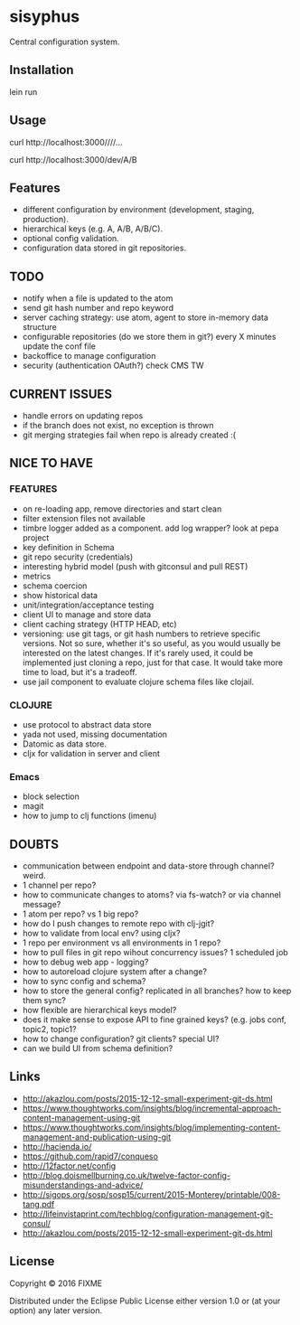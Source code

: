# sisyphus

Central configuration system.

## Installation

lein run

## Usage

curl http://localhost:3000/<environment>/<key>/<subkey>/...

curl http://localhost:3000/dev/A/B


## Features
- different configuration by environment (development, staging, production).
- hierarchical keys (e.g. A, A/B, A/B/C).
- optional config validation.
- configuration data stored in git repositories.


## TODO
- notify when a file is updated to the atom 
- send git hash number and repo keyword
- server caching strategy: use atom, agent to store in-memory data structure
- configurable repositories (do we store them in git?) every X minutes update the conf file
- backoffice to manage configuration
- security (authentication OAuth?) check CMS TW


## CURRENT ISSUES
- handle errors on updating repos
- if the branch does not exist, no exception is thrown
- git merging strategies fail when repo is already created :(


## NICE TO HAVE
### FEATURES
- on re-loading app, remove directories and start clean
- filter extension files not available
- timbre logger added as a component. add log wrapper? look at pepa project
- key definition in Schema
- git repo security (credentials)
- interesting hybrid model (push with gitconsul and pull REST)
- metrics
- schema coercion
- show historical data
- unit/integration/acceptance testing
- client UI to manage and store data
- client caching strategy (HTTP HEAD, etc)
- versioning: use git tags, or git hash numbers to retrieve specific versions. Not so sure, whether it's so useful, as you would usually be interested on the latest changes. If it's rarely used, it could be implemented just cloning a repo, just for that case. It would take more time to load, but it's a tradeoff.
- use jail component to evaluate clojure schema files like clojail.

### CLOJURE
- use protocol to abstract data store
- yada not used, missing documentation
- Datomic as data store.
- cljx for validation in server and client

### Emacs
- block selection
- magit
- how to jump to clj functions (imenu)


## DOUBTS
- communication between endpoint and data-store through channel? weird.
- 1 channel per repo?
- how to communicate changes to atoms? via fs-watch? or via channel message?
- 1 atom per repo? vs 1 big repo?
- how do I push changes to remote repo with clj-jgit?
- how to validate from local env? using cljx?
- 1 repo per environment vs all environments in 1 repo?
- how to pull files in git repo wihout concurrency issues? 1 scheduled job
- how to debug web app - logging?
- how to autoreload clojure system after a change?
- how to sync config and schema?
- how to store the general config? replicated in all branches? how to keep them sync?
- how flexible are hierarchical keys model?
- does it make sense to expose API to fine grained keys? (e.g. jobs conf, topic2, topic1?
- how to change configuration? git clients? special UI?
- can we build UI from schema definition?


## Links
- http://akazlou.com/posts/2015-12-12-small-experiment-git-ds.html
- https://www.thoughtworks.com/insights/blog/incremental-approach-content-management-using-git
- https://www.thoughtworks.com/insights/blog/implementing-content-management-and-publication-using-git
- http://hacienda.io/
- https://github.com/rapid7/conqueso
- http://12factor.net/config
- http://blog.doismellburning.co.uk/twelve-factor-config-misunderstandings-and-advice/
- http://sigops.org/sosp/sosp15/current/2015-Monterey/printable/008-tang.pdf
- http://lifeinvistaprint.com/techblog/configuration-management-git-consul/
- http://akazlou.com/posts/2015-12-12-small-experiment-git-ds.html


## License

Copyright © 2016 FIXME

Distributed under the Eclipse Public License either version 1.0 or (at
your option) any later version.